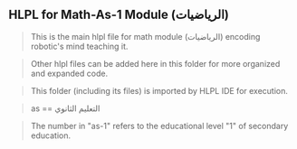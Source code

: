 ## HLPL for Math-As-1 Module (الرياضيات)
>This is the main hlpl file for math module (الرياضيات) encoding robotic's mind teaching it.

>Other hlpl files can be added here in this folder for more organized and expanded code.

>This folder (including its files) is imported by HLPL IDE for execution.

>as == التعليم الثانوي

>The number in "as-1" refers to the educational level "1" of secondary education.
